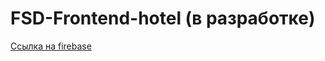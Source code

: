 # FSD-Frontend-hotel (в разработке)

[Ссылка на firebase](https://vladilen-constructor.web.app/ "перейти на сайт") <br>







